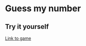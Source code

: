 # Guess my number


## Try it yourself 

[Link to game](https://mariyka-soul.github.io/Guess-My-Number/)
